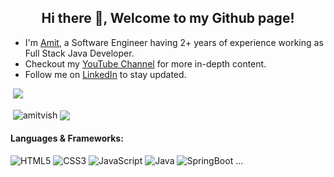<h2 align="center">Hi there 👋, Welcome to my Github page!</h2>
<ul>
  <li>I'm <a href = "https://amitvishwa.in">Amit</a>, a Software Engineer having 2+ years of experience working as Full Stack Java Developer.</li>
  <li>Checkout my <a href="https://www.youtube.com/@AmitKumar-cp1oz">YouTube Channel</a> for more in-depth content.</li>
  <li>Follow me on <a href="https://www.linkedin.com/in/amit-vishwa/">LinkedIn</a>  to stay updated.</li>
</ul>

&nbsp;![](https://komarev.com/ghpvc/?username=amitvish&color=brightgreen)
<p>&nbsp;<img align="center" src="https://github-readme-stats.vercel.app/api?username=amitvish&show_icons=true&locale=en" alt="amitvish" />
<img align="center" src="https://github-readme-stats.vercel.app/api/top-langs/?username=amitvish&layout=compact&hide_border=true&&langs_count=10&show_icons=true&theme=transparent" />
</p>


#### Languages & Frameworks:
![HTML5](https://img.shields.io/badge/html5-%23E34F26.svg?style=for-the-badge&logo=html5&logoColor=white)
![CSS3](https://img.shields.io/badge/css3-%231572B6.svg?style=for-the-badge&logo=css3&logoColor=white)
![JavaScript](https://img.shields.io/badge/javascript-%23323330.svg?style=for-the-badge&logo=javascript&logoColor=%23F7DF1E)
![Java](https://img.shields.io/badge/java-%23323330.svg?style=for-the-badge&logo=java&logoColor=%23F7DF1E)
![SpringBoot](https://img.shields.io/badge/SpringBoot-%231572B6.svg?style=for-the-badge&logo=SpringBoot&logoColor=white)
...

<!--
**amitvish/amitvish** is a ✨ _special_ ✨ repository because its `README.md` (this file) appears on your GitHub profile.

Here are some ideas to get you started:

- 🔭 I’m currently working on ...
- 🌱 I’m currently learning ...
- 👯 I’m looking to collaborate on ...
- 🤔 I’m looking for help with ...
- 💬 Ask me about ...
- 📫 How to reach me: ...
- 😄 Pronouns: ...
- ⚡ Fun fact: ...
-->

